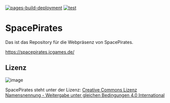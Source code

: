 [![pages-build-deployment](https://github.com/jcorporation/spacepirates/actions/workflows/pages/pages-build-deployment/badge.svg)](https://github.com/jcorporation/spacepirates/actions/workflows/pages/pages-build-deployment)
[![test](https://github.com/jcorporation/spacepirates/actions/workflows/test.yml/badge.svg)](https://github.com/jcorporation/spacepirates/actions/workflows/test.yml)

# SpacePirates

Das ist das Repository für die Webpräsenz von SpacePirates.

https://spacepirates.jcgames.de/

## Lizenz
![image](https://spacepirates.jcgames.de/assets/images/ccbysa.svg)

SpacePirates steht unter der Lizenz: [Creative Commons Lizenz Namensnennung - Weitergabe unter gleichen Bedingungen 4.0 International](http://creativecommons.org/licenses/by-sa/4.0/)
